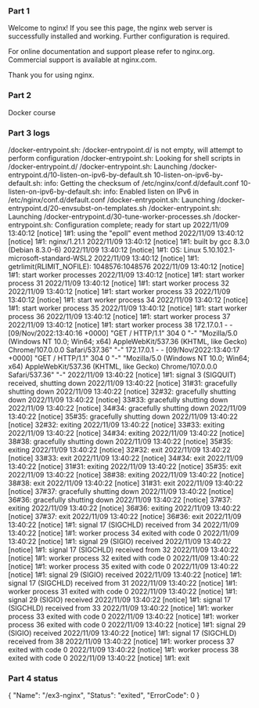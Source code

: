 ### Part 1

Welcome to nginx!
If you see this page, the nginx web server is successfully installed and working. Further configuration is required.

For online documentation and support please refer to nginx.org.
Commercial support is available at nginx.com.

Thank you for using nginx.

### Part 2

Docker course

### Part 3 logs

/docker-entrypoint.sh: /docker-entrypoint.d/ is not empty, will attempt to perform configuration
/docker-entrypoint.sh: Looking for shell scripts in /docker-entrypoint.d/
/docker-entrypoint.sh: Launching /docker-entrypoint.d/10-listen-on-ipv6-by-default.sh
10-listen-on-ipv6-by-default.sh: info: Getting the checksum of /etc/nginx/conf.d/default.conf
10-listen-on-ipv6-by-default.sh: info: Enabled listen on IPv6 in /etc/nginx/conf.d/default.conf
/docker-entrypoint.sh: Launching /docker-entrypoint.d/20-envsubst-on-templates.sh
/docker-entrypoint.sh: Launching /docker-entrypoint.d/30-tune-worker-processes.sh
/docker-entrypoint.sh: Configuration complete; ready for start up
2022/11/09 13:40:12 [notice] 1#1: using the "epoll" event method
2022/11/09 13:40:12 [notice] 1#1: nginx/1.21.1
2022/11/09 13:40:12 [notice] 1#1: built by gcc 8.3.0 (Debian 8.3.0-6)
2022/11/09 13:40:12 [notice] 1#1: OS: Linux 5.10.102.1-microsoft-standard-WSL2
2022/11/09 13:40:12 [notice] 1#1: getrlimit(RLIMIT_NOFILE): 1048576:1048576
2022/11/09 13:40:12 [notice] 1#1: start worker processes
2022/11/09 13:40:12 [notice] 1#1: start worker process 31
2022/11/09 13:40:12 [notice] 1#1: start worker process 32
2022/11/09 13:40:12 [notice] 1#1: start worker process 33
2022/11/09 13:40:12 [notice] 1#1: start worker process 34
2022/11/09 13:40:12 [notice] 1#1: start worker process 35
2022/11/09 13:40:12 [notice] 1#1: start worker process 36
2022/11/09 13:40:12 [notice] 1#1: start worker process 37
2022/11/09 13:40:12 [notice] 1#1: start worker process 38
172.17.0.1 - - [09/Nov/2022:13:40:16 +0000] "GET / HTTP/1.1" 304 0 "-" "Mozilla/5.0 (Windows NT 10.0; Win64; x64) AppleWebKit/537.36 (KHTML, like Gecko) Chrome/107.0.0.0 Safari/537.36" "-"
172.17.0.1 - - [09/Nov/2022:13:40:17 +0000] "GET / HTTP/1.1" 304 0 "-" "Mozilla/5.0 (Windows NT 10.0; Win64; x64) AppleWebKit/537.36 (KHTML, like Gecko) Chrome/107.0.0.0 Safari/537.36" "-"
2022/11/09 13:40:22 [notice] 1#1: signal 3 (SIGQUIT) received, shutting down
2022/11/09 13:40:22 [notice] 31#31: gracefully shutting down
2022/11/09 13:40:22 [notice] 32#32: gracefully shutting down
2022/11/09 13:40:22 [notice] 33#33: gracefully shutting down
2022/11/09 13:40:22 [notice] 34#34: gracefully shutting down
2022/11/09 13:40:22 [notice] 35#35: gracefully shutting down
2022/11/09 13:40:22 [notice] 32#32: exiting
2022/11/09 13:40:22 [notice] 33#33: exiting
2022/11/09 13:40:22 [notice] 34#34: exiting
2022/11/09 13:40:22 [notice] 38#38: gracefully shutting down
2022/11/09 13:40:22 [notice] 35#35: exiting
2022/11/09 13:40:22 [notice] 32#32: exit
2022/11/09 13:40:22 [notice] 33#33: exit
2022/11/09 13:40:22 [notice] 34#34: exit
2022/11/09 13:40:22 [notice] 31#31: exiting
2022/11/09 13:40:22 [notice] 35#35: exit
2022/11/09 13:40:22 [notice] 38#38: exiting
2022/11/09 13:40:22 [notice] 38#38: exit
2022/11/09 13:40:22 [notice] 31#31: exit
2022/11/09 13:40:22 [notice] 37#37: gracefully shutting down
2022/11/09 13:40:22 [notice] 36#36: gracefully shutting down
2022/11/09 13:40:22 [notice] 37#37: exiting
2022/11/09 13:40:22 [notice] 36#36: exiting
2022/11/09 13:40:22 [notice] 37#37: exit
2022/11/09 13:40:22 [notice] 36#36: exit
2022/11/09 13:40:22 [notice] 1#1: signal 17 (SIGCHLD) received from 34
2022/11/09 13:40:22 [notice] 1#1: worker process 34 exited with code 0
2022/11/09 13:40:22 [notice] 1#1: signal 29 (SIGIO) received
2022/11/09 13:40:22 [notice] 1#1: signal 17 (SIGCHLD) received from 32
2022/11/09 13:40:22 [notice] 1#1: worker process 32 exited with code 0
2022/11/09 13:40:22 [notice] 1#1: worker process 35 exited with code 0
2022/11/09 13:40:22 [notice] 1#1: signal 29 (SIGIO) received
2022/11/09 13:40:22 [notice] 1#1: signal 17 (SIGCHLD) received from 31
2022/11/09 13:40:22 [notice] 1#1: worker process 31 exited with code 0
2022/11/09 13:40:22 [notice] 1#1: signal 29 (SIGIO) received
2022/11/09 13:40:22 [notice] 1#1: signal 17 (SIGCHLD) received from 33
2022/11/09 13:40:22 [notice] 1#1: worker process 33 exited with code 0
2022/11/09 13:40:22 [notice] 1#1: worker process 36 exited with code 0
2022/11/09 13:40:22 [notice] 1#1: signal 29 (SIGIO) received
2022/11/09 13:40:22 [notice] 1#1: signal 17 (SIGCHLD) received from 38
2022/11/09 13:40:22 [notice] 1#1: worker process 37 exited with code 0
2022/11/09 13:40:22 [notice] 1#1: worker process 38 exited with code 0
2022/11/09 13:40:22 [notice] 1#1: exit

### Part 4 status

{
  "Name": "/ex3-nginx",
  "Status": "exited",
  "ErrorCode": 0
}
